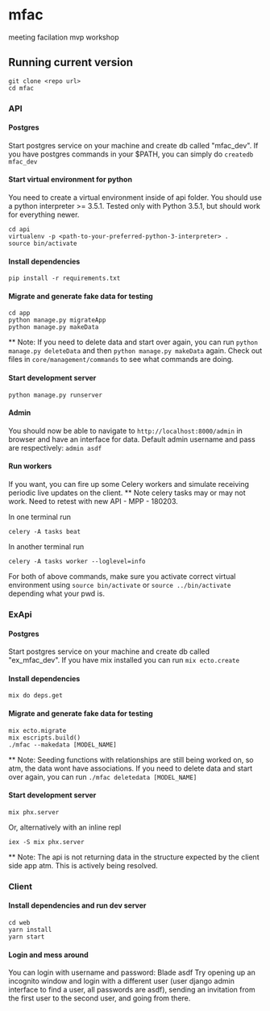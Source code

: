 # mfac
meeting facilation mvp workshop

## Running current version

```
git clone <repo url>
cd mfac
```

### API
#### Postgres
Start postgres service on your machine and create db called "mfac_dev". If you have postgres commands in your $PATH, you can simply do `createdb mfac_dev`

#### Start virtual environment for python
You need to create a virtual environment inside of api folder.  You should use a python interpreter >= 3.5.1.  Tested only with Python 3.5.1, but should work for everything newer.
```
cd api
virtualenv -p <path-to-your-preferred-python-3-interpreter> .
source bin/activate
```

#### Install dependencies
```
pip install -r requirements.txt
```

#### Migrate and generate fake data for testing
```
cd app
python manage.py migrateApp
python manage.py makeData
```
** Note: If you need to delete data and start over again, you can run `python manage.py deleteData` and then `python manage.py makeData` again.
Check out files in `core/management/commands` to see what commands are doing.

#### Start development server
```
python manage.py runserver
```

#### Admin
You should now be able to navigate to `http://localhost:8000/admin` in browser and have an interface for data.  Default admin username and pass are respectively: `admin asdf`

#### Run workers
If you want, you can fire up some Celery workers and simulate receiving periodic live updates on the client.  ** Note celery tasks may or may not work.  Need to retest with new API - MPP - 180203.

In one terminal run
```
celery -A tasks beat
```

In another terminal run
```
celery -A tasks worker --loglevel=info
```

For both of above commands, make sure you activate correct virtual environment using `source bin/activate` or `source ../bin/activate` depending what your pwd is.

### ExApi
#### Postgres
Start postgres service on your machine and create db called "ex_mfac_dev". If you have mix installed you can run `mix ecto.create`

#### Install dependencies
```
mix do deps.get
```

#### Migrate and generate fake data for testing
```
mix ecto.migrate
mix escripts.build()
./mfac --makedata [MODEL_NAME] 
```
** Note: Seeding functions with relationships are still being worked on, so atm, the data wont have associations. If you need to delete data and start over again, you can run `./mfac deletedata [MODEL_NAME]`

#### Start development server
```
mix phx.server
```

Or, alternatively with an inline repl
```
iex -S mix phx.server
```

** Note: The api is not returning data in the structure expected by the client side app atm. This is actively being resolved. 

### Client
#### Install dependencies and run dev server
```
cd web
yarn install
yarn start
```

#### Login and mess around
You can login with username and password: Blade asdf
Try opening up an incognito window and login with a different user (user django admin interface to find a user, all passwords are asdf), sending an invitation from the first user to the second user, and going from there.


